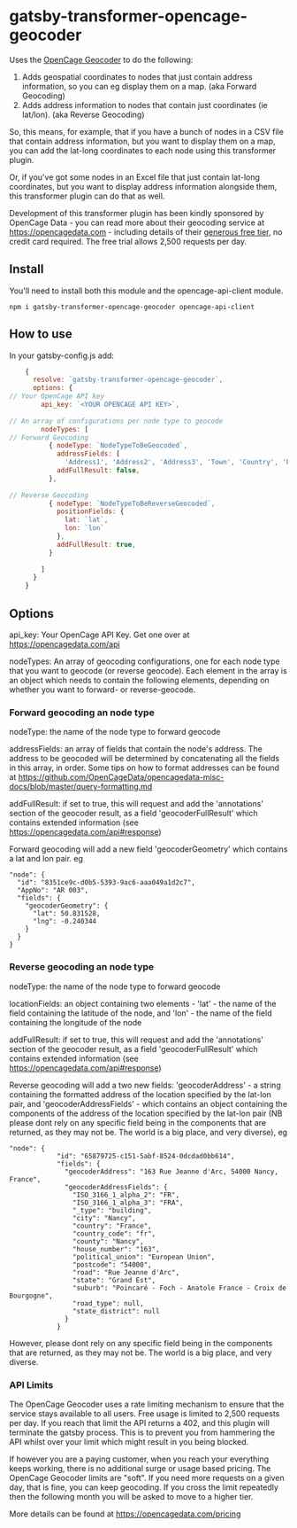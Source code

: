# gatsby-transformer-opencage-geocoder

Uses the [OpenCage Geocoder](https://www.opencagedata.com) to do the following:

1. Adds geospatial coordinates to nodes that just contain address information, so you can eg display them on a map. (aka Forward Geocoding)
2. Adds address information to nodes that contain just coordinates (ie lat/lon). (aka Reverse Geocoding)

So, this means, for example, that if you have a bunch of nodes in a CSV file that contain address information, but you want to display them on a map, you can add the lat-long coordinates to each node using this transformer plugin.

Or, if you've got some nodes in an Excel file that just contain lat-long coordinates, but you want to display address information alongside them, this transformer plugin can do that as well.

Development of this transformer plugin has been kindly sponsored by OpenCage Data - you can read more about their geocoding service at https://opencagedata.com - including details of their [generous free tier,](https://opencagedata.com/pricing) no credit card required. The free trial allows 2,500 requests per day.

## Install

You'll need to install both this module and the opencage-api-client module.

`npm i gatsby-transformer-opencage-geocoder opencage-api-client`

## How to use

In your gatsby-config.js add:

```javascript
    {
      resolve: `gatsby-transformer-opencage-geocoder`,
      options: {
// Your OpenCage API key      
        api_key: `<YOUR OPENCAGE API KEY>`,
        
// An array of configurations per node type to geocode        
        nodeTypes: [
// Forward Geocoding
          { nodeType: `NodeTypeToBeGeocoded`,
            addressFields: [
              'Address1', 'Address2', 'Address3', 'Town', 'Country', 'Postcode'],
            addFullResult: false,
          },
          
// Reverse Geocoding
          { nodeType: `NodeTypeToBeReverseGeocoded`,
            positionFields: {
              lat: `lat`,
              lon: `lon`
            },
            addFullResult: true,
          }
          
        ]
      }
    }
```

## Options

api_key: Your OpenCage API Key. Get one over at https://opencagedata.com/api

nodeTypes: An array of geocoding configurations, one for each node type that you want to geocode (or reverse geocode). Each element in the array is an object which needs to contain the following elements, depending on whether you want to forward- or reverse-geocode.

### Forward geocoding an node type 

nodeType: the name of the node type to forward geocode

addressFields: an array of fields that contain the node's address. The address to be geocoded will be determined by concatenating all the fields in this array, in order. Some tips on how to format addresses can be found at https://github.com/OpenCageData/opencagedata-misc-docs/blob/master/query-formatting.md

addFullResult: if set to true, this will request and add the 'annotations' section of the geocoder result, as a field 'geocoderFullResult' which contains extended information (see https://opencagedata.com/api#response)

Forward geocoding will add a new field 'geocoderGeometry' which contains a lat and lon pair. eg

```
"node": {
  "id": "8351ce9c-d0b5-5393-9ac6-aaa049a1d2c7",
  "AppNo": "AR 003",
  "fields": {
    "geocoderGeometry": {
      "lat": 50.831528,
      "lng": -0.240344
    }
  }
}
```


### Reverse geocoding an node type 

nodeType: the name of the node type to forward geocode

locationFields: an object containing two elements - 'lat' - the name of the field containing the latitude of the node, and 'lon' - the name of the field containing the longitude of the node

addFullResult: if set to true, this will request and add the 'annotations' section of the geocoder result, as a field 'geocoderFullResult' which contains extended information (see https://opencagedata.com/api#response)

Reverse geocoding will add a two new fields:
'geocoderAddress' - a string containing the formatted address of the location specified by the lat-lon pair, and
'geocoderAddressFields' - which contains an object containing the components of the address of the location specified by the lat-lon pair (NB please dont rely on any specific field being in the components that are returned, as they may not be. The world is a big place, and very diverse), eg

```
"node": {
            "id": "65879725-c151-5abf-8524-0dcdad0bb614",
            "fields": {
              "geocoderAddress": "163 Rue Jeanne d'Arc, 54000 Nancy, France",
              "geocoderAddressFields": {
                "ISO_3166_1_alpha_2": "FR",
                "ISO_3166_1_alpha_3": "FRA",
                "_type": "building",
                "city": "Nancy",
                "country": "France",
                "country_code": "fr",
                "county": "Nancy",
                "house_number": "163",
                "political_union": "European Union",
                "postcode": "54000",
                "road": "Rue Jeanne d'Arc",
                "state": "Grand Est",
                "suburb": "Poincaré - Foch - Anatole France - Croix de Bourgogne",
                "road_type": null,
                "state_district": null
              }
            }
```          

However, please dont rely on any specific field being in the components that are returned, as they may not be. The world is a big place, and very diverse.

### API Limits

The OpenCage Geocoder uses a rate limiting mechanism to ensure that the service stays available to all users. Free usage is limited to 2,500 requests per day. If you reach that limit the API returns a 402, and this plugin will terminate the gatsby process. This is to prevent you from hammering the API whilst over your limit which might result in you being blocked.

If however you are a paying customer, when you reach your everything keeps working, there is no additional surge or usage based pricing. The OpenCage Geocoder limits are "soft". If you need more requests on a given day, that is fine, you can keep geocoding. If you cross the limit repeatedly then the following month you will be asked to move to a higher tier.

More details can be found at https://opencagedata.com/pricing
